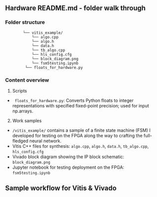 ## Hardware README.md - folder walk through  

### Folder structure 

```├── hardware/
        └── vitis_example/
            └── algo.cpp
            └── algo.h
            └── data.h
            └── tb_algo.cpp
            └── hls_config.cfg
            └── block_diagram.png
            └── fsm5testing.ipynb
         └── floats_for_hardware.py
```

### Content overview 

1) Scripts
- ``` floats_for_hardware.py```: Converts Python floats to integer representations with specified fixed-point precision; used for input np.arrays.

2) Work samples
- ```/vitis_example/``` contains a sample of a finite state machine (FSM) I developed for testing on the FPGA along the way to crafting the full-fledged neural network.
- Vitis C++ files for synthesis: ```algo.cpp```, ```algo.h```, ```data.h```, ```tb_algo.cpp```, ```hls_config.cfg```
- Vivado block diagram showing the IP block schematic: ```block_diagram.png```
- Jupyter notebook for testing deployment on the FPGA: ```fsm5testing.ipynb```

## Sample workflow for Vitis & Vivado 

